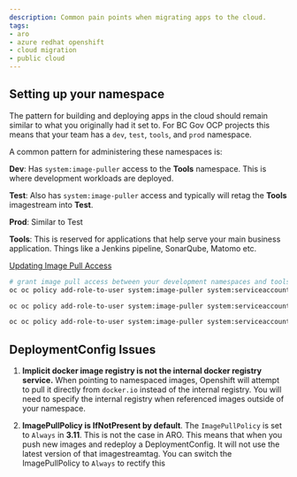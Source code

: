 ```yaml
---
description: Common pain points when migrating apps to the cloud.
tags:
- aro
- azure redhat openshift
- cloud migration
- public cloud
---
```


## Setting up your namespace

The pattern for building and deploying apps in the cloud should remain similar to what you originally had it set to. For BC Gov OCP projects this means that your team has a `dev`, `test`, `tools`, and `prod` namespace. 

A common pattern for administering these namespaces is:

__Dev__: Has `system:image-puller` access to the __Tools__ namespace. This is where development workloads are deployed.

__Test__: Also has `system:image-puller` access and typically will retag the __Tools__ imagestream into __Test__.

__Prod__: Similar to Test

__Tools__: This is reserved for applications that help serve your main business application. Things like a Jenkins pipeline, SonarQube, Matomo etc.

[Updating Image Pull Access](https://docs.openshift.com/container-platform/4.4/openshift_images/managing_images/using-image-pull-secrets.html#images-allow-pods-to-reference-images-across-projects_using-image-pull-secrets)
```sh
# grant image pull access between your development namespaces and tools
oc oc policy add-role-to-user system:image-puller system:serviceaccount:<namespacename>-dev:default --namespace=<namespace-name>-tools

oc oc policy add-role-to-user system:image-puller system:serviceaccount:<namespace-name>-test:default  --namespace=<namespace-name>-tools

oc oc policy add-role-to-user system:image-puller system:serviceaccount:<namespace-name>-prod:default  --namespace=<namespace-name>-tools
```

## DeploymentConfig Issues

1. __Implicit docker image registry is not the internal docker registry service.__  When pointing to namespaced images, Openshift will attempt to pull it directly from `docker.io` instead of the internal registry. You will need to specify the internal registry when referenced images outside of your namespace.

2. __ImagePullPolicy is IfNotPresent by default__. The `ImagePullPolicy` is set to `Always` in __3.11__. This is not the case in ARO. This means that when you push new images and redeploy a DeploymentConfig. It will not use the latest version of that imagestreamtag. You can switch the ImagePullPolicy to `Always` to rectify this
